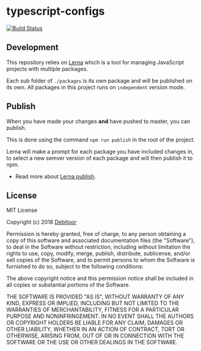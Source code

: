 # typescript-configs

[![Build Status](https://travis-ci.org/debitoor/typescript-configs.svg?branch=master)](https://travis-ci.org/debitoor/typescript-configs)

## Development

This repository relies on [Lerna](https://github.com/lerna/lerna) which is a tool for managing JavaScript projects with multiple packages.

Each sub folder of `./packages` is its own package and will be published on its own. All packages in this project runs on `independent` version mode.

## Publish

When you have made your changes **and** have pushed to master, you can publish.

This is done using the command `npm run publish` in the root of the project.

Lerna will make a prompt for each package you have included changes in, to select a new semver version of each package and will then publish it to npm.

* Read more about [Lerna publish](https://github.com/lerna/lerna/tree/master/commands/publish#readme).

## License

MIT License

Copyright (c) 2018 [Debitoor](https://debitoor.com)

Permission is hereby granted, free of charge, to any person obtaining a copy of this software and associated documentation files (the "Software"), to deal in the Software without restriction, including without limitation the rights to use, copy, modify, merge, publish, distribute, sublicense, and/or sell copies of the Software, and to permit persons to whom the Software is furnished to do so, subject to the following conditions:

The above copyright notice and this permission notice shall be included in all copies or substantial portions of the Software.

THE SOFTWARE IS PROVIDED "AS IS", WITHOUT WARRANTY OF ANY KIND, EXPRESS OR IMPLIED, INCLUDING BUT NOT LIMITED TO THE WARRANTIES OF MERCHANTABILITY, FITNESS FOR A PARTICULAR PURPOSE AND NONINFRINGEMENT. IN NO EVENT SHALL THE AUTHORS OR COPYRIGHT HOLDERS BE LIABLE FOR ANY CLAIM, DAMAGES OR OTHER LIABILITY, WHETHER IN AN ACTION OF CONTRACT, TORT OR OTHERWISE, ARISING FROM, OUT OF OR IN CONNECTION WITH THE SOFTWARE OR THE USE OR OTHER DEALINGS IN THE SOFTWARE.